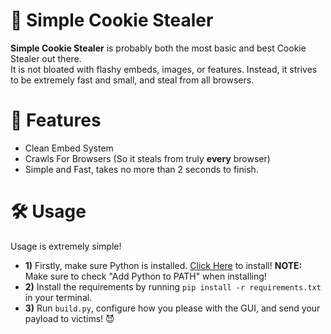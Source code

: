 # 🍪 Simple Cookie Stealer

**Simple Cookie Stealer** is probably both the most basic and best Cookie Stealer out there. <br>
It is not bloated with flashy embeds, images, or features. Instead, it strives to be extremely fast and small, and steal from all browsers.


# 💎 Features

* Clean Embed System
* Crawls For Browsers (So it steals from truly **every** browser)
* Simple and Fast, takes no more than 2 seconds to finish.

# 🛠️ Usage

Usage is extremely simple! <br>

* **1)** Firstly, make sure Python is installed. [Click Here](https://www.python.org/downloads/) to install! **NOTE:** Make sure to check "Add Python to PATH" when installing! <br>
* **2)** Install the requirements by running `pip install -r requirements.txt` in your terminal.
* **3)** Run `build.py`, configure how you please with the GUI, and send your payload to victims! 😈 <br>
